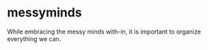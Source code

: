 # messyminds
While embracing the messy minds with-in, it is important to organize everything we can.  
